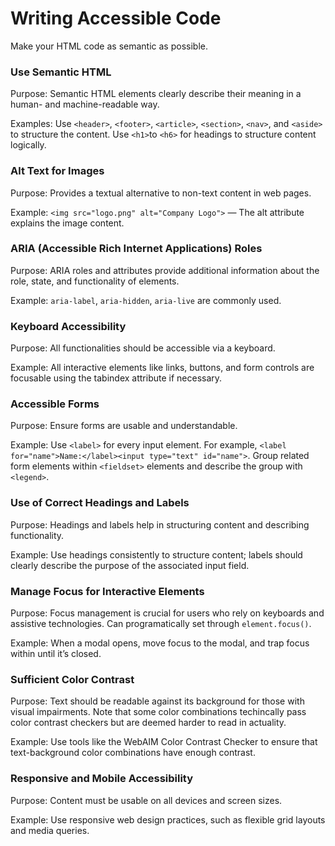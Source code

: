 # Writing Accessible Code

Make your HTML code as semantic as possible.

### Use Semantic HTML
Purpose: Semantic HTML elements clearly describe their meaning in a human- and machine-readable way.

Examples: Use `<header>`, `<footer>`, `<article>`, `<section>`, `<nav>`, and `<aside>` to structure the content. Use `<h1>`to `<h6>` for headings to structure content logically.

### Alt Text for Images
Purpose: Provides a textual alternative to non-text content in web pages.

Example: `<img src="logo.png" alt="Company Logo">` — The alt attribute explains the image content.

### ARIA (Accessible Rich Internet Applications) Roles
Purpose: ARIA roles and attributes provide additional information about the role, state, and functionality of elements.

Example: `aria-label`, `aria-hidden`, `aria-live` are commonly used.

### Keyboard Accessibility
Purpose: All functionalities should be accessible via a keyboard.

Example: All interactive elements like links, buttons, and form controls are focusable using the tabindex attribute if necessary.

### Accessible Forms
Purpose: Ensure forms are usable and understandable.

Example:
Use `<label>` for every input element. For example, `<label for="name">Name:</label><input type="text" id="name">`.
Group related form elements within `<fieldset>` elements and describe the group with `<legend>`.

### Use of Correct Headings and Labels
Purpose: Headings and labels help in structuring content and describing functionality.

Example: Use headings consistently to structure content; labels should clearly describe the purpose of the associated input field.

### Manage Focus for Interactive Elements
Purpose: Focus management is crucial for users who rely on keyboards and assistive technologies. Can programatically set through `element.focus()`.

Example: When a modal opens, move focus to the modal, and trap focus within until it’s closed.

### Sufficient Color Contrast
Purpose: Text should be readable against its background for those with visual impairments. Note that some color combinations techincally pass color contrast checkers but are deemed harder to read in actuality.

Example: Use tools like the WebAIM Color Contrast Checker to ensure that text-background color combinations have enough contrast.

### Responsive and Mobile Accessibility
Purpose: Content must be usable on all devices and screen sizes.

Example: Use responsive web design practices, such as flexible grid layouts and media queries.